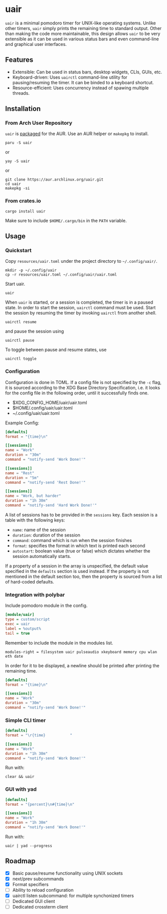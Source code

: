 # uair

`uair` is a minimal pomodoro timer for UNIX-like operating systems. Unlike other timers, `uair` simply prints the remaining time to standard output. Other than making the code more maintainable, this design allows `uair` to be very extensible as it can be used in various status bars and even command-line and graphical user interfaces.

## Features

- Extensible: Can be used in status bars, desktop widgets, CLIs, GUIs, etc.
- Keyboard-driven: Uses `uairctl` command-line utility for pausing/resuming the timer. It can be binded to a keyboard shortcut.
- Resource-efficient: Uses concurrency instead of spawing multiple threads.

## Installation

### From Arch User Repository

`uair` is [packaged](https://aur.archlinux.org/packages/uair) for the AUR. Use an AUR helper or `makepkg` to install.

```
paru -S uair
```

or

```
yay -S uair
```

or

```
git clone https://aur.archlinux.org/uair.git
cd uair
makepkg -si
```

### From crates.io

```
cargo install uair
```

Make sure to include `$HOME/.cargo/bin` in the `PATH` variable.

## Usage

### Quickstart

Copy `resources/uair.toml` under the project directory to `~/.config/uair/`.

```
mkdir -p ~/.config/uair
cp -r resources/uair.toml ~/.config/uair/uair.toml
```

Start uair.

```
uair
```

When `uair` is started, or a session is completed, the timer is in a paused state. In order to start the session, `uairctl` command must be used. Start the session by resuming the timer by invoking `uairctl` from another shell.

```
uairctl resume
```

and pause the session using

```
uairctl pause
```

To toggle between pause and resume states, use

```
uairctl toggle
```

### Configuration

Configuration is done in TOML. If a config file is not specified by the `-c` flag, it is sourced according to the XDG Base Directory Specification, i.e. it looks for the config file in the following order, until it successfully finds one.

- $XDG_CONFIG_HOME/uair/uair.toml
- $HOME/.config/uair/uair.toml
- ~/.config/uair/uair.toml

Example Config:

```toml
[defaults]
format = "{time}\n"

[[sessions]]
name = "Work"
duration = "30m"
command = "notify-send 'Work Done!'"

[[sessions]]
name = "Rest"
duration = "5m"
command = "notify-send 'Rest Done!'"

[[sessions]]
name = "Work, but harder"
duration = "1h 30m"
command = "notify-send 'Hard Work Done!'"
```

A list of sessions has to be provided in the `sessions` key. Each session is a table with the following keys:

- `name`: name of the session
- `duration`: duration of the session
- `command`: command which is run when the session finishes
- `format`: specifies the format in which text is printed each second
- `autostart`: boolean value (true or false) which dictates whether the session automatically starts.

If a property of a session in the array is unspecified, the default value specified in the `defaults` section is used instead. If the property is not mentioned in the default section too, then the property is sourced from a list of hard-coded defaults.

### Integration with polybar

Include pomodoro module in the config.

```ini
[module/uair]
type = custom/script
exec = uair
label = %output%
tail = true
```

Remember to include the module in the modules list.

```
modules-right = filesystem uair pulseaudio xkeyboard memory cpu wlan eth date
```

In order for it to be displayed, a newline should be printed after printing the remaining time.

```toml
[defaults]
format = "{time}\n"

[[sessions]]
name = "Work"
duration = "30m"
command = "notify-send 'Work Done!'"
```

### Simple CLI timer

```toml
[defaults]
format = "\r{time}           "

[[sessions]]
name = "Work"
duration = "1h 30m"
command = "notify-send 'Work Done!'"
```

Run with:

```
clear && uair
```

### GUI with yad

```toml
[defaults]
format = "{percent}\n#{time}\n"

[[sessions]]
name = "Work"
duration = "1h 30m"
command = "notify-send 'Work Done!'"
```

Run with:

```
uair | yad --progress
```

## Roadmap

- [X] Basic pause/resume functionality using UNIX sockets
- [X] next/prev subcommands
- [X] Format specifiers
- [ ] Ability to reload configuration
- [X] uairctl listen subcommand: for multiple synchonized timers
- [ ] Dedicated GUI client
- [ ] Dedicated crossterm client

